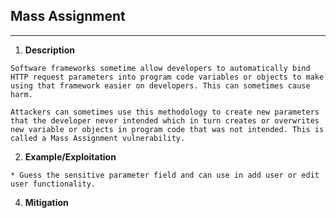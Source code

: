 ## Mass Assignment
***
1. **Description**

```
Software frameworks sometime allow developers to automatically bind HTTP request parameters into program code variables or objects to make using that framework easier on developers. This can sometimes cause harm.

Attackers can sometimes use this methodology to create new parameters that the developer never intended which in turn creates or overwrites new variable or objects in program code that was not intended. This is called a Mass Assignment vulnerability.
```
2. **Example/Exploitation**
```
* Guess the sensitive parameter field and can use in add user or edit user functionality.
```
4. **Mitigation**
